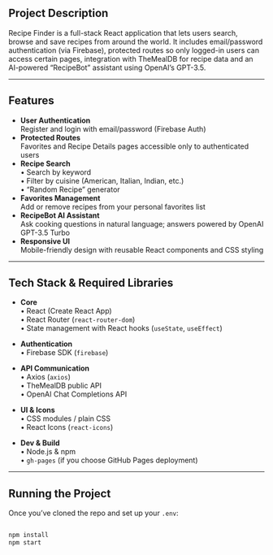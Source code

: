 ## Project Description

Recipe Finder is a full-stack React application that lets users search, browse and save recipes from around the world. It includes email/password authentication (via Firebase), protected routes so only logged-in users can access certain pages, integration with TheMealDB for recipe data and an AI-powered “RecipeBot” assistant using OpenAI’s GPT-3.5.

---

## Features

- **User Authentication**  
  Register and login with email/password (Firebase Auth)  
- **Protected Routes**  
  Favorites and Recipe Details pages accessible only to authenticated users  
- **Recipe Search**  
  • Search by keyword  
  • Filter by cuisine (American, Italian, Indian, etc.)  
  • “Random Recipe” generator  
- **Favorites Management**  
  Add or remove recipes from your personal favorites list  
- **RecipeBot AI Assistant**  
  Ask cooking questions in natural language; answers powered by OpenAI GPT-3.5 Turbo  
- **Responsive UI**  
  Mobile-friendly design with reusable React components and CSS styling  

---

## Tech Stack & Required Libraries

- **Core**  
  • React (Create React App)  
  • React Router (`react-router-dom`)  
  • State management with React hooks (`useState`, `useEffect`)  

- **Authentication**  
  • Firebase SDK (`firebase`)  

- **API Communication**  
  • Axios (`axios`)  
  • TheMealDB public API  
  • OpenAI Chat Completions API  

- **UI & Icons**  
  • CSS modules / plain CSS  
  • React Icons (`react-icons`)  

- **Dev & Build**  
  • Node.js & npm  
  • `gh-pages` (if you choose GitHub Pages deployment)  

---


## Running the Project

Once you’ve cloned the repo and set up your `.env`:
   ```bash
   
   npm install
   npm start
